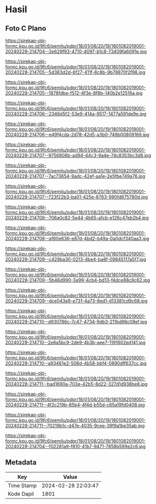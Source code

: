 # Hasil

## Foto C Plano

https://sirekap-obj-formc.kpu.go.id/9fc6/pemilu/pdpr/18/01/08/20/19/1801082019001-20240228-214704--2e629f93-4710-4097-b1c8-73409fa6091e.jpg

https://sirekap-obj-formc.kpu.go.id/9fc6/pemilu/pdpr/18/01/08/20/19/1801082019001-20240228-214705--5d383d2d-6f27-411f-8c8b-9b78870f2f98.jpg

https://sirekap-obj-formc.kpu.go.id/9fc6/pemilu/pdpr/18/01/08/20/19/1801082019001-20240228-214705--1878fdbe-f512-4f3e-8f8b-140b2e12516a.jpg

https://sirekap-obj-formc.kpu.go.id/9fc6/pemilu/pdpr/18/01/08/20/19/1801082019001-20240228-214706--2346d5f2-53e9-414a-9517-1477a591de9e.jpg

https://sirekap-obj-formc.kpu.go.id/9fc6/pemilu/pdpr/18/01/08/20/19/1801082019001-20240228-214706--e49f4cda-2d78-42d5-a3b0-749b00809169.jpg

https://sirekap-obj-formc.kpu.go.id/9fc6/pemilu/pdpr/18/01/08/20/19/1801082019001-20240228-214707--9756808b-ad94-44c3-9a4e-74c8353bc3d8.jpg

https://sirekap-obj-formc.kpu.go.id/9fc6/pemilu/pdpr/18/01/08/20/19/1801082019001-20240228-214707--7ac73654-9adc-42ef-aa1e-2e5fbe749a76.jpg

https://sirekap-obj-formc.kpu.go.id/9fc6/pemilu/pdpr/18/01/08/20/19/1801082019001-20240228-214707--723f22b3-ba01-425e-8763-990fd675780d.jpg

https://sirekap-obj-formc.kpu.go.id/9fc6/pemilu/pdpr/18/01/08/20/19/1801082019001-20240228-214708--706a0c82-5e44-4b65-a1cb-e126c47eb2b4.jpg

https://sirekap-obj-formc.kpu.go.id/9fc6/pemilu/pdpr/18/01/08/20/19/1801082019001-20240228-214708--af60e636-e87d-4bd2-b49a-0a0dcf340aa3.jpg

https://sirekap-obj-formc.kpu.go.id/9fc6/pemilu/pdpr/18/01/08/20/19/1801082019001-20240228-214709--c429ba30-0213-4be4-ba8f-09845117a5f7.jpg

https://sirekap-obj-formc.kpu.go.id/9fc6/pemilu/pdpr/18/01/08/20/19/1801082019001-20240228-214709--5b46d990-3e99-4cb4-bd13-f4dce88c8c62.jpg

https://sirekap-obj-formc.kpu.go.id/9fc6/pemilu/pdpr/18/01/08/20/19/1801082019001-20240228-214709--dce043e9-e731-4a73-8ed1-d13381cd9c68.jpg

https://sirekap-obj-formc.kpu.go.id/9fc6/pemilu/pdpr/18/01/08/20/19/1801082019001-20240228-214710--d930786c-7c47-4734-9db3-211bd86c08ef.jpg

https://sirekap-obj-formc.kpu.go.id/9fc6/pemilu/pdpr/18/01/08/20/19/1801082019001-20240228-214710--2e8a5bc9-2de9-4b3b-aee7-1191602ed141.jpg

https://sirekap-obj-formc.kpu.go.id/9fc6/pemilu/pdpr/18/01/08/20/19/1801082019001-20240228-214710--a93461e2-508d-4b58-bbf4-0890dff637cc.jpg

https://sirekap-obj-formc.kpu.go.id/9fc6/pemilu/pdpr/18/01/08/20/19/1801082019001-20240228-214711--bad1690a-703e-42b5-8d22-327d1d938be8.jpg

https://sirekap-obj-formc.kpu.go.id/9fc6/pemilu/pdpr/18/01/08/20/19/1801082019001-20240228-214711--4f2c219b-85b4-4f4d-b55d-c65a19fd0408.jpg

https://sirekap-obj-formc.kpu.go.id/9fc6/pemilu/pdpr/18/01/08/20/19/1801082019001-20240228-214711--70219b1c-d47e-4035-9cee-39f9a1be35ab.jpg

https://sirekap-obj-formc.kpu.go.id/9fc6/pemilu/pdpr/18/01/08/20/19/1801082019001-20240228-214704--f02281a9-f810-41b7-9471-7858b599e2c6.jpg


## Metadata

| Key        | Value               |
| ---------- | ------------------- |
| Time Stamp | 2024-02-28 22:03:47 |
| Kode Dapil | 1801                |



